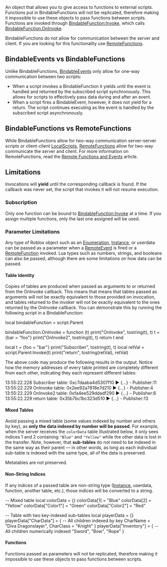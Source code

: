 An object that allows you to give access to functions to external scripts. Functions put in BindableFunctions will not be replicated, therefore making it impossible to use these objects to pass functions between scripts. Functions are invoked through [BindableFunction:Invoke](https://developer.roblox.com/en-us/api-reference/function/BindableFunction/Invoke), which calls [BindableFunction.OnInvoke](https://developer.roblox.com/en-us/api-reference/property/BindableFunction/OnInvoke).

BindableFunctions do not allow for communication between the server and client. If you are looking for this functionality use [RemoteFunctions](https://developer.roblox.com/en-us/api-reference/class/RemoteFunction).

BindableEvents vs BindableFunctions
-----------------------------------

Unlike BindableFunctions, [BindableEvents](https://developer.roblox.com/en-us/api-reference/class/BindableEvent) only allow for one-way communication between two scripts:

*   When a script invokes a BindableFunction it yields until the event is handled and returned by the subscribed script synchronously. This allows for scripts to effectively pass data during and after an event.
*   When a script fires a BindableEvent, however, it does not yield for a return. The script continues executing as the event is handled by the subscribed script asynchronously.

BindableFunctions vs RemoteFunctions
------------------------------------

While BindableFunctions allow for two-way communication server-server scripts or client-client [LocalScripts](https://developer.roblox.com/en-us/api-reference/class/LocalScript), [RemoteFunctions](https://developer.roblox.com/en-us/api-reference/class/RemoteFunction) allow for two-way communicate the server and client. For more information on RemoteFunctions, read the [Remote Functions and Events](https://developer.roblox.com/en-us/articles/Remote-Functions-and-Events) article.

Limitations
-----------

Invocations will **yield** until the corresponding callback is found. If the callback was never set, the script that invokes it will not resume execution.

### Subscription

Only one function can be bound to [BindableFunction:Invoke](https://developer.roblox.com/en-us/api-reference/function/BindableFunction/Invoke) at a time. If you assign multiple functions, only the last one assigned will be used.

### Parameter Limitations

Any type of Roblox object such as an [Enumeration](https://developer.roblox.com/api-reference/enum), [Instance](https://developer.roblox.com/en-us/api-reference/class/Instance), or userdata can be passed as a parameter when a [RemoteEvent](https://developer.roblox.com/en-us/api-reference/class/RemoteEvent) is fired or a [RemoteFunction](https://developer.roblox.com/en-us/api-reference/class/RemoteFunction) invoked. Lua types such as numbers, strings, and booleans can also be passed, although there are some limitations on how data can be passed.

#### Table Identity

Copies of tables are produced when passed as arguments to or returned from the OnInvoke callback. This means that means that tables passed as arguments will not be exactly equivalent to those provided on invocation, and tables returned to the invoker will not be exactly equivalent to the ones returned by the OnInvoke callback. You can demonstrate this by running the following script in a BindableFunction:

local bindableFunction = script.Parent

bindableFunction.OnInvoke = function (t)
	print("OnInvoke", tostring(t), t)
	t = {bar = "foo"}
	print("OnInvoke2", tostring(t), t)
	return t
end

local t = {foo = "bar"}
print("Subscriber", tostring(t), t)
local retVal = script.Parent:Invoke(t)
print("return", tostring(retVal), retVal)

The above code may produce the following results in the output. Notice how the memory addresses of every table printed are completely different from each other, indicating they each represent different tables:

  13:55:22.228  Subscriber table: 0xc7daaba4d5307f10  ▶ {...} - Publisher:11
  13:55:22.229  OnInvoke table: 0x2ee92a7818e7d210  ▶ {...} - Publisher:4
  13:55:22.229  OnInvoke2 table: 0xfa4ee529ddadf290  ▶ {...} - Publisher:6
  13:55:22.229  return table: 0x35b7bc1bc323d510  ▶ {...} - Publisher:13

#### Mixed Tables

Avoid passing a mixed table (some values indexed by number and others by key), as **only the data indexed by number will be passed**. For example, when the server receives the `colorData` table illustrated below, it only sees indices 1 and 2 containing `"Blue"` and `"Yellow"` while the other data is lost in the transfer. Note, however, that **sub-tables** do not need to be indexed in the same way as their parent — in other words, as long as each individual sub-table is indexed with the same type, all of the data is preserved.

Metatables are not preserved.

#### Non-String Indices

If any indices of a passed table are non-string type ([Instance](https://developer.roblox.com/en-us/api-reference/class/Instance), userdata, function, another table, etc.), those indices will be converted to a string.

\-- Mixed table
local colorData = {}
colorData\[1\] = "Blue"
colorData\[2\] = "Yellow"
colorData\["Color1"\] = "Green"
colorData\["Color2"\] = "Red"

-- Table with two key-indexed sub-tables
local playerData = {}
playerData\["CharData"\] = {
	-- All children indexed by key
	CharName = "Diva Dragonslayer",
	CharClass = "Knight"
}
playerData\["Inventory"\] = {
	-- All children numerically indexed
	"Sword",
	"Bow",
	"Rope"
}

#### Functions

Functions passed as parameters will not be replicated, therefore making it impossible to use these objects to pass functions between scripts.